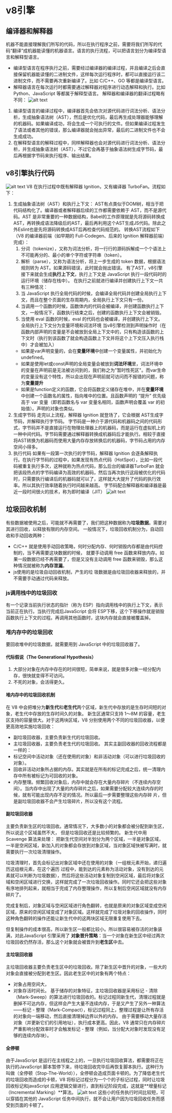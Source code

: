 # v8引擎
## 编译器和解释器
机器不能直接理解我们所写的代码，所以在执行程序之前，需要将我们所写的代码“翻译”成机器能读懂的机器语言。语言的执行流程，可以把语言划分为编译型语言和解释型语言。
- 编译型语言在程序执行之前，需要经过编译器的编译过程，并且编译之后会直接保留机器能读懂的二进制文件，这样每次运行程序时，都可以直接运行该二进制文件，而不需要再次重新编译了。比如 C/C++、GO 等都是编译型语言。
- 解释器语言在每次运行时都需要通过解释器对程序进行动态解释和执行。比如 Python、JavaScript 等都属于解释型语言。
解释器和编译器的翻译过程略有不同：
![alt text](image-11.png)
1. 编译型语言的编译过程中，编译器首先会依次对源代码进行词法分析、语法分析，生成抽象语法树（AST），然后是优化代码，最后再生成处理器能够理解的机器码。如果编译成功，将会生成一个可执行的文件。但如果编译过程发生了语法或者其他的错误，那么编译器就会抛出异常，最后的二进制文件也不会生成成功。
2. 在解释型语言的解释过程中，同样解释器也会对源代码进行词法分析、语法分析，并生成抽象语法树（AST），不过它会再基于抽象语法树生成字节码，最后再根据字节码来执行程序、输出结果。

## v8引擎执行代码
![alt text](image-12.png)
V8 在执行过程中既有解释器 Ignition，又有编译器 TurboFan。流程如下：
1. 生成抽象语法树（AST）和执行上下文：
    AST有点类似于DOM树，相当于把代码结构化了。编译器或者解释器后续的工作都需要依赖于 AST，而不是源代码。AST 是非常重要的一种数据结构，Babel的工作原理就是先将源码转换成AST，再转换成语法降级后的AST，最后再利用这个AST生成JS代码。除此之外Eslint也是先将源码转换成AST后再检查代码规范的。
    转换AST流程如下（V8 的编译器前端（如早期的 Full-Codegen、后来的 Ignition 解释器前端）完成）：
    1. 分词（tokenize），又称为词法分析，将一行行的源码拆解成一个个语法上不可能再分的、最小的单个字符或字符串（token）。
    2. 解析（parse），又称为语法分析，将上一步生成的 token 数据，根据语法规则转为 AST。如果源码错误，此时就会抛出错误。
    有了AST，v8引擎接下来就会生成**执行上下文**，执行上下文是 JavaScript 执行一段代码时的运行环境（储存在栈中）。
    在执行之前就进行编译并创建执行上下文一共有三种情况：
    1. 当 JavaScript 执行全局代码的时候，会编译全局代码并创建全局执行上下文，而且在整个页面的生存周期内，全局执行上下文只有一份。
    2. 当调用一个函数的时候，函数体内的代码会被编译，并创建函数执行上下文，一般情况下，函数执行结束之后，创建的函数执行上下文会被销毁。
    3. 当使用 eval 函数的时候，eval 的代码也会被编译，并创建执行上下文。
    全局执行上下文分为变量环境和词法环境
    当v8引擎检测到声明操作时（在函数内部声明的变量是不会被放到全局上下文中的，只有构造该函数的上下文时（执行到该函数了就会构造函数上下文并将这个上下文压入执行栈中）才会被加入）
    - 如果是var声明变量的，会在**变量环境**中创建一个变量属性，并初始化为undefined。
    - 如果是使用let或const声明的全局变量会被放到**词法环境**里，词法环境中的变量在声明前是无法被访问到的，我们称之为"暂时性死区"。而var生命的变量没有这个特性，所以会出现在声明前就可访问而不报错的问题，称为**变量提升**
    - 如果是function定义的函数，它会将函数定义储存在堆中，并在**变量环境**中创建一个函数名的属性，指向堆中的位置。且函数声明的 “提升” 优先级高于 var 变量（即若函数名与 var 变量名相同，函数声明会覆盖 var 的初始值）。声明的对象也类似。
2. 生成字节码
   走完以上流程，解释器 Ignition 就登场了，它会根据 AST生成字节码，并解释执行字节码。
    字节码是一种介于源代码和机器码之间的代码形式，字节码并不是直接运行在物理处理器上的机器码，而是运行在虚拟机上的一种中间代码。字节码需要通过解释器转换成机器码后才能执行。相较于直接将AST转换为机器码而使用大量内存存放转换后的机器码，字节码占用的内存空间小得多。
3. 执行代码
   如果有一段第一次执行的字节码，解释器 Ignition 会逐条解释执行。在执行字节码的过程中，如果发现有热点代码（HotSpot），比如一段代码被重复执行多次，这种就称为热点代码，那么后台的编译器TurboFan 就会把该段热点的字节码编译为高效的机器码，然后当再次执行这段被优化的代码时，只需要执行编译后的机器码就可以了，这样就大大提升了代码的执行效率。所以其执行效率随着执行时间越来越高。
   字节码配合解释器和编译器是最近一段时间很火的技术，称为即时编译（JIT）
   ![alt text](image-13.png)

## 垃圾回收机制
有些数据被使用之后，可能就不再需要了，我们把这种数据称为**垃圾数据**。需要对其进行回收，以释放有限的内存空间。
一般情况下，垃圾回收机制分为，自动回收和手动回收两种：
- C/C++ 就是使用手动回收策略，何时分配内存、何时销毁内存都是由代码控制的，当不再需要这块数据的时候，
就要手动调用 free 函数来释放内存。如果一段数据已经不再需要了，但是又没有主动调用 free 函数来销毁，那么这种情况就被称为**内存泄漏**。
- js使用的是垃圾自动回收机制，产生的垃
圾数据是由垃圾回收器来释放的，并不需要手动通过代码来释放。
### js调用栈中的垃圾回收
有一个记录当前执行状态的指针（称为 ESP）指向调用栈中的执行上下文，表示当前正在执行。当执行完成后JavaScript 会将 ESP下移，这个下移操作就是销毁 函数执行上下文的过程。再调用其他函数时，这块内存就会直接被覆盖掉。
### 堆内存中的垃圾回收
要回收堆中的垃圾数据，就需要用到 JavaScript 中的垃圾回收器了。
#### 代际假说（The Generational Hypothesis）
1. 大部分对象在内存中存在的时间很短，简单来说，就是很多对象一经分配内存，很快就变得不可访问。
2. 不死的对象，会活得更久。
#### 堆内存中的垃圾回收机制
在 V8 中会把堆分为**新生代**和**老生代**两个区域，新生代中存放的是生存时间短的对象，老生代中存放的生存时间久的对象。
新生区通常只支持 1～8M 的容量，老生区支持的容量很大。对于这两块区域，V8 分别使用两个不同的垃圾回收器，以便更高效地实施垃圾回收：
- 副垃圾回收器，主要负责新生代的垃圾回收。
- 主垃圾回收器，主要负责老生代的垃圾回收。
其实主副回收器的回收流程都是一样的：
- 标记空间中活动对象（还在使用的对象）和非活动对象（可以进行垃圾回收的对象）。
- 回收非活动对象所占据的内存。其实就是在所有的标记完成之后，统一清理内存中所有被标记为可回收的对象。
- 内存整理。频繁回收对象后，内存中就会存在大量内存碎片（不连续内存空间）。当内存中出现了大量的内存碎片之后，如果需要分配较大连续内存的时候，就有可能出现内存不足的情况。所以最后一步需要整理这些内存碎
片，但是副垃圾回收器不会产生垃圾碎片，所以没有这个流程。
#### 副垃圾回收器
主要负责新生区的垃圾回收。通常情况下，大多数小的对象都会被分配到新生区，所以说这个区域虽然不大，
但是垃圾回收还是比较频繁的。
新生代中用Scavenge 算法来处理：
把新生代空间对半划分为两个区域，一半是对象区域，
一半是空闲区域，新加入的对象都会存放到对象区域，当对象区域快被写满时，就需要执行一次垃圾清理操作。

垃圾清理时，首先会标记出对象区域中还在使用的对象（一组根元素开始，递归遍历这组根元素，在这个遍历
过程中，能到达的元素称为活动对象，没有到达的元素就可以判断为垃圾数据），然后将这些活动对象复制到空闲区域，最后将对象区域和空闲区域进行交换，这样就完成了一次垃圾回收操作。同时它还会把这些对象有序地排列起来，就相当于完成了内存整理操作，所以复制后空闲区域就没有内存碎片了。

完成复制后，对象区域与空闲区域进行角色翻转，也就是原来的对象区域变成空闲区域，原来的空闲区域变成了对象区域。这样就完成了垃圾对象的回收操作，同时这种角色翻转的操作还能让新生代中的这两块区域无限重复使用下去。

但复制操作的成本很高，所以新生区一般都比较小。所以很容易被存活的对象装满，对此JavaScript 引擎采用了
**对象晋升策略**：当一个对象在新生区中经过两次垃圾回收仍然存活，那么这个对象就会被晋升到**老生区**中去。
#### 主垃圾回收器
主垃圾回收器主要负责老生区中的垃圾回收。除了新生区中晋升的对象，一些大的对象会直接被分配到老生区。因此老生区中的对象有两个特点：
- 对象占用空间大，
- 对象存活时间长。
基于储存的对象特征，主垃圾回收器是采用标记 - 清除（Mark-Sweep）的算法进行垃圾回收的。标记过程同新生代，清理过程就是删掉不可达内存，但这样会产生大量不连续内存，于是又产生了另外一种算法——标记 - 整理（Mark-Compact），标记过程同上，整理过程是让所有存活的对象向一端移动，然后直接清理掉边界以外的内存。
由于需要移动大量存活对象（并更新它们的引用地址），执行成本更高。因此，V8 通常只在内存碎片严重影响分配效率时才会触发标记 - 整理（例如，当分配大对象时发现没有足够的连续内存块）。
#### 全停顿
由于JavaScript 是运行在主线程之上的，一旦执行垃圾回收算法，都需要将正在执行的JavaScript 脚本暂停下来，待垃圾回收完毕后再恢复脚本执行。这种行为叫做（全停顿（Stop-The-World）），全停顿会造成页面卡顿的。为了降低老生代的垃圾回收而造成的卡顿，V8 将标记过程分为一个个的子标记过程，同时让垃圾回收标记和javaScript 应用逻辑交替进行，直到标记阶段完成，这就是**增量标记（Incremental Marking）**算法。
![alt text](image-14.png)
这些小的任务执行时间比较短，可以穿插在其他的 JavaScript 任务中间执行，就不会让用户因为垃圾回收任务而感受到页面的卡顿了。
